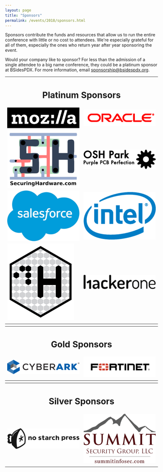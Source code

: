```yaml
---
layout: page
title: "Sponsors"
permalink: /events/2018/sponsors.html
---
```


Sponsors contribute the funds and resources that allow us to run the entire conference with little or no cost to attendees. We're especially grateful for all of them, especially the ones who return year after year sponsoring the event.

Would your company like to sponsor? For less than the admission of a single attendee to a big name conference, they could be a platinum sponsor at BSidesPDX. For more information, email <a href="mailto:sponsorship@bsidespdx.org">sponsorship@bsidespdx.org</a>.

<TABLE cellpadding="20" width="90%" align="center">
<tr><th colspan="2"><h1><b>Platinum Sponsors</b></h1></th></tr>
<tr><td><img src="/images/2018/moz-logo-bw-rgb.png"></td>
<td><img src="/images/2018/oracle_clr.bmp"></td></tr>
<tr><td><img src="/images/2018/SecuringHardware.png"></td>
<td><img src="/images/2018/oshPark.png"></td></tr>
<tr><td><img src="/images/2018/Salesforce.png"></td>
<td><img src="/images/2018/intel.png"></td></tr>
<tr><td><img src="/images/2018/ControlH.png"></td>
<td><img src="/images/2018/HackerOne.png"></td></tr>
<td></td></tr>
<tr><th colspan="2"></th></tr>
<tr><th colspan="2"><h1><b>Gold Sponsors</b></h1></th></tr>
<tr><td><img src="/images/2018/cyberark.png" width=%50></td>
<td><img src="/images/2018/Fortinet.jpg"></td></tr>
<td></td></tr>
<tr><th colspan="2"></th></tr>
<tr><th colspan="2"><h1><b>Silver Sponsors</b></h1></th></tr>
<tr><td><img src="/images/2018/nostarch.png"></td>
<td><img src="/images/2018/summit.png"></td></tr>
<td></td></tr>
</table>
